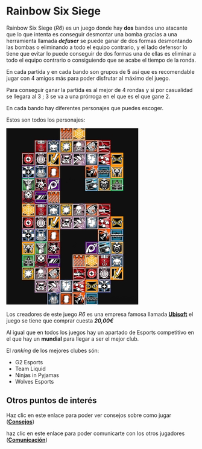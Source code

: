 # Rainbow Six Siege

Rainbow Six Siege (*R6*) es un juego donde hay **dos** bandos uno atacante que lo que intenta es conseguir desmontar una bomba gracias a una herramienta llamada ***defuser*** se puede ganar de dos formas desmontando las bombas o eliminando a todo el equipo contrario, y el lado defensor lo tiene que evitar lo puede conseguir de dos formas una de ellas es eliminar a todo el equipo contrario o consiguiendo que se acabe el tiempo de la ronda.

En cada partida y en cada bando son grupos de **5** así que es recomendable jugar con 4 amigos más para poder disfrutar al máximo del juego.

Para conseguir ganar la partida es al mejor de 4 rondas y si por casualidad se llegara al 3 ; 3 se va a una prórroga en el que es el que gane 2.

En cada bando hay diferentes personajes que puedes escoger.

Estos son todos los personajes:

![Personajes R6](R6.png)


Los creadores de este juego *R6* es una empresa famosa llamada [**Ubisoft**](https://www.ubisoft.com/es-es/game/rainbow-six/siege) el juego se tiene que comprar cuesta ***20,00€***

Al igual que en todos los juegos hay un apartado de Esports competitivo en el que hay un **mundial** para llegar a ser el mejor club.

El *ranking* de los mejores clubes són: 

- G2 Esports
- Team Liquid
- Ninjas in Pyjamas
- Wolves Esports

## Otros puntos de interés
Haz clic en este enlace para poder ver consejos sobre como jugar ([**Consejos**](https://github.com/Ruben1305/WEB/blob/main/Consejos%20para%20jugar.md))

haz clic en este enlace para poder comunicarte con los otros jugadores ([**Comunicación**](https://github.com/Ruben1305/WEB/blob/main/Comunicaci%C3%B3n.md))
